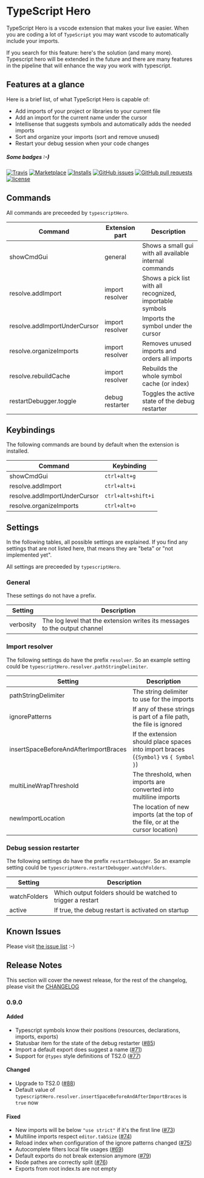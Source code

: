# TypeScript Hero

TypeScript Hero is a vscode extension that makes your live easier.
When you are coding a lot of `TypeScript` you may want vscode to automatically
include your imports.

If you search for this feature: here's the solution (and many more). Typescript hero will be extended
in the future and there are many features in the pipeline that will enhance the way you
work with typescript.

## Features at a glance

Here is a brief list, of what TypeScript Hero is capable of:

- Add imports of your project or libraries to your current file
- Add an import for the current name under the cursor
- Intellisense that suggests symbols and automatically adds the needed imports
- Sort and organize your imports (sort and remove unused)
- Restart your debug session when your code changes

##### Some badges :-)

[![Travis](https://img.shields.io/travis/buehler/typescript-hero.svg)](https://travis-ci.org/buehler/typescript-hero)
[![Marketplace](http://vsmarketplacebadge.apphb.com/version-short/rbbit.typescript-hero.svg)](https://marketplace.visualstudio.com/items?itemName=rbbit.typescript-hero)
[![Installs](http://vsmarketplacebadge.apphb.com/installs/rbbit.typescript-hero.svg)](https://marketplace.visualstudio.com/items?itemName=rbbit.typescript-hero)
[![GitHub issues](https://img.shields.io/github/issues/buehler/typescript-hero.svg)](https://github.com/buehler/typescript-hero/issues)
[![GitHub pull requests](https://img.shields.io/github/issues-pr/buehler/typescript-hero.svg)](https://github.com/buehler/typescript-hero/pulls)
[![license](https://img.shields.io/github/license/buehler/typescript-hero.svg)](https://github.com/buehler/typescript-hero)

## Commands

All commands are preceeded by `typescriptHero`.

| Command                      | Extension part  | Description                                               |
| ---------------------------- | --------------- | --------------------------------------------------------- |
| showCmdGui                   | general         | Shows a small gui with all available internal commands    |
| resolve.addImport            | import resolver | Shows a pick list with all recognized, importable symbols |
| resolve.addImportUnderCursor | import resolver | Imports the symbol under the cursor                       |
| resolve.organizeImports      | import resolver | Removes unused imports and orders all imports             |
| resolve.rebuildCache         | import resolver | Rebuilds the whole symbol cache (or index)                |
| restartDebugger.toggle       | debug restarter | Toggles the active state of the debug restarter           |

## Keybindings

The following commands are bound by default when the extension is installed.

| Command                      | Keybinding         |
| ---------------------------- | ------------------ |
| showCmdGui                   | `ctrl+alt+g`       |
| resolve.addImport            | `ctrl+alt+i`       |
| resolve.addImportUnderCursor | `ctrl+alt+shift+i` |
| resolve.organizeImports      | `ctrl+alt+o`       |

## Settings

In the following tables, all possible settings are explained. If you find any
settings that are not listed here, that means they are "beta" or "not implemented yet".

All settings are preceeded by `typescriptHero`.

### General

These settings do not have a prefix.

| Setting   | Description                                                                |
| --------- | -------------------------------------------------------------------------- |
| verbosity | The log level that the extension writes its messages to the output channel |

### Import resolver

The following settings do have the prefix `resolver`. So an example setting could be
`typescriptHero.resolver.pathStringDelimiter`.

| Setting                               | Description                                                                          |
| ------------------------------------- | ------------------------------------------------------------------------------------ |
| pathStringDelimiter                   | The string delimiter to use for the imports                                          |
| ignorePatterns                        | If any of these strings is part of a file path, the file is ignored                  |
| insertSpaceBeforeAndAfterImportBraces | If the extension should place spaces into import braces (`{Symbol}` vs `{ Symbol }`) |
| multiLineWrapThreshold                | The threshold, when imports are converted into multiline imports                     |
| newImportLocation                     | The location of new imports (at the top of the file, or at the cursor location)      |

### Debug session restarter

The following settings do have the prefix `restartDebugger`. So an example setting could be
`typescriptHero.restartDebugger.watchFolders`.

| Setting      | Description                                                 |
| ------------ | ----------------------------------------------------------- |
| watchFolders | Which output folders should be watched to trigger a restart |
| active       | If true, the debug restart is activated on startup          |

## Known Issues

Please visit [the issue list](https://github.com/buehler/typescript-hero/issues) :-)

## Release Notes

This section will cover the newest release, for the rest of the changelog,
please visit the [CHANGELOG](https://github.com/buehler/typescript-hero/blob/master/CHANGELOG.md)

### 0.9.0
#### Added
- Typescript symbols know their positions (resources, declarations, imports, exports)
- Statusbar item for the state of the debug restarter ([#85](https://github.com/buehler/typescript-hero/issues/85))
- Import a default export does suggest a name ([#71](https://github.com/buehler/typescript-hero/issues/71))
- Support for `@types` style definitions of TS2.0 ([#77](https://github.com/buehler/typescript-hero/issues/77))

#### Changed
- Upgrade to TS2.0 ([#88](https://github.com/buehler/typescript-hero/issues/88))
- Default value of `typescriptHero.resolver.insertSpaceBeforeAndAfterImportBraces` is `true` now

#### Fixed
- New imports will be below `"use strict"` if it's the first line ([#73](https://github.com/buehler/typescript-hero/issues/73))
- Multiline imports respect `editor.tabSize` ([#74](https://github.com/buehler/typescript-hero/issues/74))
- Reload index when configuration of the ignore patterns changed ([#75](https://github.com/buehler/typescript-hero/issues/75))
- Autocomplete filters local file usages ([#69](https://github.com/buehler/typescript-hero/issues/69))
- Default exports do not break extension anymore ([#79](https://github.com/buehler/typescript-hero/issues/79))
- Node pathes are correctly split ([#76](https://github.com/buehler/typescript-hero/issues/76))
- Exports from root index.ts are not empty
